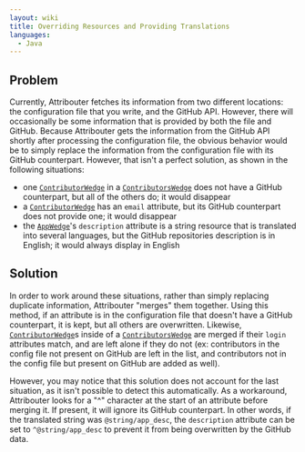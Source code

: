 ```yaml
---
layout: wiki
title: Overriding Resources and Providing Translations
languages:
  - Java
---
```


## Problem

Currently, Attribouter fetches its information from two different locations: the configuration file that you write, and the GitHub API. However, there will occasionally be some information that is provided by both the file and GitHub. Because Attribouter gets the information from the GitHub API shortly after processing the configuration file, the obvious behavior would be to simply replace the information from the configuration file with its GitHub counterpart. However, that isn't a perfect solution, as shown in the following situations:

- one [`ContributorWedge`](ContributorWedge) in a [`ContributorsWedge`](ContributorsWedge) does not have a GitHub counterpart, but all of the others do; it would disappear
- a [`ContributorWedge`](ContributorWedge) has an `email` attribute, but its GitHub counterpart does not provide one; it would disappear
- the [`AppWedge`](AppWedge)'s `description` attribute is a string resource that is translated into several languages, but the GitHub repositories description is in English; it would always display in English

## Solution

In order to work around these situations, rather than simply replacing duplicate information, Attribouter "merges" them together. Using this method, if an attribute is in the configuration file that doesn't have a GitHub counterpart, it is kept, but all others are overwritten. Likewise, [`ContributorWedge`](ContributorWedge)s inside of a [`ContributorsWedge`](ContributorsWedge) are merged if their `login` attributes match, and are left alone if they do not (ex: contributors in the config file not present on GitHub are left in the list, and contributors not in the config file but present on GitHub are added as well).

However, you may notice that this solution does not account for the last situation, as it isn't possible to detect this automatically. As a workaround, Attribouter looks for a "^" character at the start of an attribute before merging it. If present, it will ignore its GitHub counterpart. In other words, if the translated string was `@string/app_desc`, the `description` attribute can be set to `^@string/app_desc` to prevent it from being overwritten by the GitHub data.